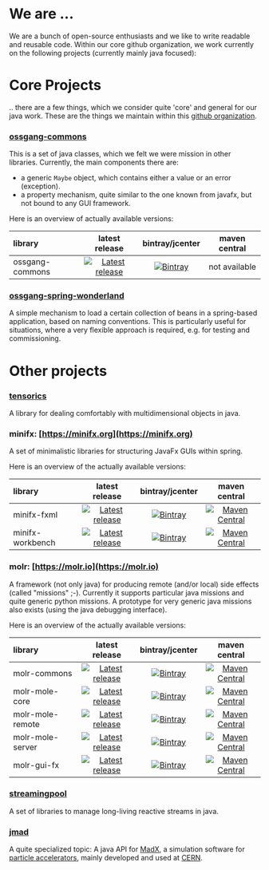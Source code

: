 # We are ...

We are a bunch of open-source enthusiasts and we like to write readable and reusable code. 
Within our core github organization, we work currently on the following projects (currently mainly java focused):

# Core Projects

.. there are a few things, which we consider quite 'core' and general for our java work. 
These are the things we maintain within this [github organization](https://github.com/ossgang).


### [ossgang-commons](ossgang-commons)
This is a set of java classes, which we felt we were mission in other libraries. Currently, the main components there are:
* a generic `Maybe` object, which contains either a value or an error (exception).
* a property mechanism, quite similar to the one known from javafx, but not bound to any GUI framework.

Here is an overview of actually available versions:

| library | latest release | bintray/jcenter | maven central |
|:---------|:-------:|:----------:|:----------------:|
|ossgang-commons| [![Latest release](https://img.shields.io/github/release/ossgang/ossgang-commons.svg?maxAge=1000)](https://github.com/ossgang/ossgang-commons/releases) |[![Bintray](https://img.shields.io/bintray/v/ossgang/ossgang-repo/ossgang-commons)](https://bintray.com/ossgang/ossgang-repo/ossgang-commons/_latestVersion)| not available |

### [ossgang-spring-wonderland](ossgang-spring-wonderland)
A simple mechanism to load a certain collection of beans in a spring-based application, 
based on naming conventions. This is particularly useful for situations, where a very flexible 
approach is required, e.g. for testing and commissioning. 

# Other projects

### [tensorics](https://tensorics.org)
A library for dealing comfortably with multidimensional objects in java.

### minifx: [https://minifx.org](https://minifx.org)
A set of minimalistic libraries for structuring JavaFx GUIs within spring.

Here is an overview of the actually available versions:
 
| library | latest release | bintray/jcenter | maven central |
|:---------|:-------:|:----------:|:----------------:|
|minifx-fxml| [![Latest release](https://img.shields.io/github/release/minifx/minifx-fxml.svg?maxAge=1000)](https://github.com/minifx/minifx-fxml/releases) |[![Bintray](https://img.shields.io/bintray/v/minifx/minifx-repo/minifx-fxml)](https://bintray.com/minifx/minifx-repo/minifx-fxml/_latestVersion)|[![Maven Central](https://img.shields.io/maven-central/v/org.minifx/minifx-fxml)](https://search.maven.org/artifact/org.minifx/minifx-fxml)|
|minifx-workbench| [![Latest release](https://img.shields.io/github/release/minifx/minifx-workbench.svg?maxAge=1000)](https://github.com/minifx/minifx-workbench/releases) |[![Bintray](https://img.shields.io/bintray/v/minifx/minifx-repo/minifx-workbench)](https://bintray.com/minifx/minifx-repo/minifx-workbench/_latestVersion)|[![Maven Central](https://img.shields.io/maven-central/v/org.minifx/minifx-workbench)](https://search.maven.org/artifact/org.minifx/minifx-workbench)|

### molr: [https://molr.io](https://molr.io)

A framework (not only java) for producing remote (and/or local) side effects (called "missions" ;-). 
Currently it supports particular java missions and quite generic python missions.
A prototype for very generic java missions also exists (using the java debugging interface).

Here is an overview of the actually available versions:

| library | latest release | bintray/jcenter | maven central |
|:---------|:-------:|:----------:|:----------------:|
|molr-commons|[![Latest release](https://img.shields.io/github/release/molr/molr.svg?maxAge=1000)](https://github.com/molr/molr/releases)|  [ ![Bintray](https://img.shields.io/bintray/v/molr/molr-repo/molr-commons) ](https://bintray.com/molr/molr-repo/molr-commons/_latestVersion) | [![Maven Central](https://img.shields.io/maven-central/v/io.molr/molr-commons)](https://search.maven.org/artifact/io.molr/molr-commons)|
|molr-mole-core | [![Latest release](https://img.shields.io/github/release/molr/molr.svg?maxAge=1000)](https://github.com/molr/molr/releases) | [ ![Bintray](https://img.shields.io/bintray/v/molr/molr-repo/molr-mole-core) ](https://bintray.com/molr/molr-repo/molr-mole-core/_latestVersion) | [![Maven Central](https://img.shields.io/maven-central/v/io.molr/molr-mole-core)](https://search.maven.org/artifact/io.molr/molr-mole-core)
|molr-mole-remote |  [![Latest release](https://img.shields.io/github/release/molr/molr.svg?maxAge=1000)](https://github.com/molr/molr/releases)| [ ![Bintray](https://img.shields.io/bintray/v/molr/molr-repo/molr-mole-remote) ](https://bintray.com/molr/molr-repo/molr-mole-remote/_latestVersion) | [![Maven Central](https://img.shields.io/maven-central/v/io.molr/molr-mole-remote)](https://search.maven.org/artifact/io.molr/molr-mole-remote) |
|molr-mole-server | [![Latest release](https://img.shields.io/github/release/molr/molr.svg?maxAge=1000)](https://github.com/molr/molr/releases) | [ ![Bintray](https://img.shields.io/bintray/v/molr/molr-repo/molr-mole-server) ](https://bintray.com/molr/molr-repo/molr-mole-server/_latestVersion) | [![Maven Central](https://img.shields.io/maven-central/v/io.molr/molr-mole-server)](https://search.maven.org/artifact/io.molr/molr-mole-server)|
|molr-gui-fx| [![Latest release](https://img.shields.io/github/release/molr/molr-gui-fx.svg?maxAge=1000)](https://github.com/molr/molr-gui-fx/releases)| [ ![Bintray](https://img.shields.io/bintray/v/molr/molr-repo/molr-gui-fx) ](https://bintray.com/molr/molr-repo/molr-gui-fx/_latestVersion) | [![Maven Central](https://img.shields.io/maven-central/v/io.molr/molr-gui-fx)](https://search.maven.org/artifact/io.molr/molr-gui-fx) |


### [streamingpool](https://streamingpool.org/)
A set of libraries to manage long-living reactive streams in java.

### [jmad](https://jmad.io/)
A quite specialized topic: A java API for [MadX](http://mad.web.cern.ch/mad/), a simulation software for [particle accelerators](https://en.wikipedia.org/wiki/Particle_accelerator), 
mainly developed and used at [CERN](https://home.cern/).


